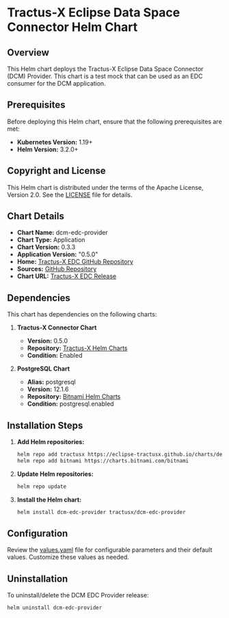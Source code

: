 # Tractus-X Eclipse Data Space Connector Helm Chart

## Overview
This Helm chart deploys the Tractus-X Eclipse Data Space Connector (DCM) Provider. This chart is a test mock that can be used as an EDC consumer for the DCM application.

## Prerequisites
Before deploying this Helm chart, ensure that the following prerequisites are met:

- **Kubernetes Version:** 1.19+
- **Helm Version:** 3.2.0+

## Copyright and License
This Helm chart is distributed under the terms of the Apache License, Version 2.0. See the [LICENSE](./LICENSE) file for details.

## Chart Details
- **Chart Name:** dcm-edc-provider
- **Chart Type:** Application
- **Chart Version:** 0.3.3
- **Application Version:** "0.5.0"
- **Home:** [Tractus-X EDC GitHub Repository](https://github.com/eclipse-tractusx/tractusx-edc/tree/main/charts/tractusx-connector)
- **Sources:** [GitHub Repository](https://github.com/eclipse-tractusx/tractusx-edc/tree/main/charts/tractusx-connector)
- **Chart URL:** [Tractus-X EDC Release](https://github.com/eclipse-tractusx/tractusx-edc/releases/download/tractusx-connector-0.5.0/tractusx-connector-0.5.0.tgz)

## Dependencies
This chart has dependencies on the following charts:

1. **Tractus-X Connector Chart**
   - **Version:** 0.5.0
   - **Repository:** [Tractus-X Helm Charts](https://eclipse-tractusx.github.io/charts/dev)
   - **Condition:** Enabled

2. **PostgreSQL Chart**
   - **Alias:** postgresql
   - **Version:** 12.1.6
   - **Repository:** [Bitnami Helm Charts](https://charts.bitnami.com/bitnami)
   - **Condition:** postgresql.enabled

## Installation Steps
1. **Add Helm repositories:**
    ```bash
    helm repo add tractusx https://eclipse-tractusx.github.io/charts/dev
    helm repo add bitnami https://charts.bitnami.com/bitnami
    ```

2. **Update Helm repositories:**
    ```bash
    helm repo update
    ```

3. **Install the Helm chart:**
    ```bash
    helm install dcm-edc-provider tractusx/dcm-edc-provider
    ```

## Configuration
Review the [values.yaml](./values.yaml) file for configurable parameters and their default values. Customize these values as needed.

## Uninstallation
To uninstall/delete the DCM EDC Provider release:

```bash
helm uninstall dcm-edc-provider
